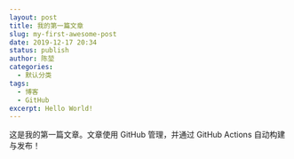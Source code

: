 ```yaml
---
layout: post
title: 我的第一篇文章
slug: my-first-awesome-post
date: 2019-12-17 20:34
status: publish
author: 陈堃
categories: 
  - 默认分类
tags: 
  - 博客
  - GitHub
excerpt: Hello World!
---
```


这是我的第一篇文章。文章使用 GitHub 管理，并通过 GitHub Actions 自动构建与发布！
